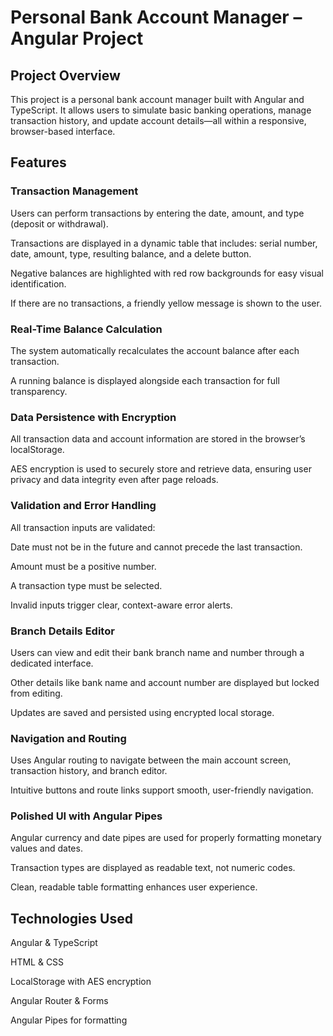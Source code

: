 # Personal Bank Account Manager – Angular Project

## Project Overview
This project is a personal bank account manager built with Angular and TypeScript. It allows users to simulate basic banking operations, manage transaction history, and update account details—all within a responsive, browser-based interface.

## Features
### Transaction Management

Users can perform transactions by entering the date, amount, and type (deposit or withdrawal).

Transactions are displayed in a dynamic table that includes: serial number, date, amount, type, resulting balance, and a delete button.

Negative balances are highlighted with red row backgrounds for easy visual identification.

If there are no transactions, a friendly yellow message is shown to the user.

### Real-Time Balance Calculation

The system automatically recalculates the account balance after each transaction.

A running balance is displayed alongside each transaction for full transparency.

### Data Persistence with Encryption

All transaction data and account information are stored in the browser’s localStorage.

AES encryption is used to securely store and retrieve data, ensuring user privacy and data integrity even after page reloads.

### Validation and Error Handling

All transaction inputs are validated:

Date must not be in the future and cannot precede the last transaction.

Amount must be a positive number.

A transaction type must be selected.

Invalid inputs trigger clear, context-aware error alerts.

### Branch Details Editor

Users can view and edit their bank branch name and number through a dedicated interface.

Other details like bank name and account number are displayed but locked from editing.

Updates are saved and persisted using encrypted local storage.

### Navigation and Routing

Uses Angular routing to navigate between the main account screen, transaction history, and branch editor.

Intuitive buttons and route links support smooth, user-friendly navigation.

### Polished UI with Angular Pipes

Angular currency and date pipes are used for properly formatting monetary values and dates.

Transaction types are displayed as readable text, not numeric codes.

Clean, readable table formatting enhances user experience.

## Technologies Used
Angular & TypeScript

HTML & CSS

LocalStorage with AES encryption

Angular Router & Forms

Angular Pipes for formatting
